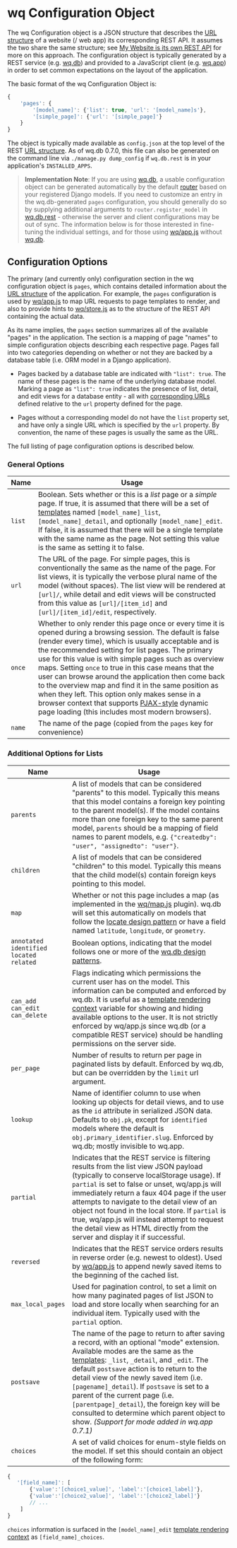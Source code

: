 wq Configuration Object
=======================

The wq Configuration object is a JSON structure that describes the [URL structure] of a website (/ web app) its corresponding REST API.  It assumes the two share the same structure; see [My Website is its own REST API] for more on this approach.  The configuration object is typically generated by a REST service (e.g. [wq.db]) and provided to a JavaScript client (e.g. [wq.app]) in order to set common expectations on the layout of the application.

The basic format of the wq Configuration Object is:

```javascript
{
    'pages': {
        '[model_name]': {'list': true, 'url': '[model_name]s'},
        '[simple_page]': {'url': '[simple_page]'}
    }
}
```

The object is typically made available as `config.json` at the top level of the REST [URL structure].  As of wq.db 0.7.0, this file can also be generated on the command line via `./manage.py dump_config` if `wq.db.rest` is in your application's `INSTALLED_APPS`.

> **Implementation Note**: If you are using [wq.db], a usable configuration object can be generated automatically by the default [router] based on your registered Django models.  If you need to customize an entry in the wq.db-generated `pages` configuration, you should generally do so by supplying additional arguments to  `router.register_model` in [wq.db.rest] - otherwise the server and client configurations may be out of sync.  The information below is for those interested in fine-tuning the individual settings, and for those using [wq/app.js] without [wq.db].

## Configuration Options
The primary (and currently only) configuration section in the wq configuration object is `pages`, which contains detailed information about the [URL structure] of the application.  For example, the `pages` configuration is used by [wq/app.js] to map URL requests to page templates to render, and also to provide hints to [wq/store.js] as to the structure of the REST API containing the actual data.

As its name implies, the `pages` section summarizes all of the available "pages" in the application.  The section is a mapping of page "names" to simple configuration objects describing each respective page.  Pages fall into two categories depending on whether or not they are backed by a database table (i.e. ORM model in a Django application).

 * Pages backed by a database table are indicated with `"list": true`.  The name of these pages is the name of the underlying database model.  Marking a page as `"list": true` indicates the presence of list, detail, and edit views for a database entity - all with [corresponding URLs] defined relative to the `url` property defined for the page.

 * Pages without a corresponding model do not have the `list` property set, and have only a single URL which is specified by the `url` property.  By convention, the name of these pages is usually the same as the URL.

The full listing of page configuration options is described below.

### General Options

 Name | Usage
------|-------
`list` | Boolean.  Sets whether or this is a *list* page or a *simple* page.  If true, it is assumed that there will be a set of [templates] named `[model_name]_list`, `[model_name]_detail`, and optionally `[model_name]_edit`.  If false, it is assumed that there will be a single template with the same name as the page.  Not setting this value is the same as setting it to false.
`url` | The URL of the page.  For simple pages, this is conventionally the same as the name of the page.  For list views, it is typically the verbose plural name of the model (without spaces).  The list view will be rendered at `[url]/`, while detail and edit views will be constructed from this value as `[url]/[item_id]` and `[url]/[item_id]/edit`, respectively.
`once` | Whether to only render this page once or every time it is opened during a browsing session.  The default is false (render every time), which is usually acceptable and is the recommended setting for list pages.  The primary use for this value is with simple pages such as overview maps. Setting `once` to true in this case means that the user can browse around the application then come back to the overview map and find it in the same position as when they left. This option only makes sense in a browser context that supports [PJAX-style] dynamic page loading (this includes most modern browsers).
`name` | The name of the page (copied from the `pages` key for convenience)

### Additional Options for Lists

 Name | Usage
------|-------
`parents` | A list of models that can be considered "parents" to this model.  Typically this means that this model contains a foreign key pointing to the parent model(s).  If the model contains more than one foreign key to the same parent model, `parents` should be a mapping of field names to parent models, e.g. `{"createdby": "user", "assignedto": "user"}`.
`children` | A list of models that can be considered "children" to this model.  Typically this means that the child model(s) contain foreign keys pointing to this model.
`map` | Whether or not this page includes a map (as implemented in the [wq/map.js] plugin).  wq.db will set this automatically on models that follow the [locate design pattern] or have a field named `latitude`, `longitude`, or `geometry`.  
`annotated`<br>`identified`<br>`located`<br>`related` | Boolean options, indicating that the model follows one or more of the [wq.db design patterns].
`can_add`<br>`can_edit`<br>`can_delete` | Flags indicating which permissions the current user has on the model.  This information can be computed and enforced by wq.db.  It is useful as a [template rendering context] variable for showing and hiding available options to the user.  It is not strictly enforced by wq/app.js since wq.db (or a compatible REST service) should be handling permissions on the server side.
`per_page` | Number of results to return per page in paginated lists by default.  Enforced by wq.db, but can be overridden by the `limit` url argument.
`lookup` | Name of identifier column to use when looking up objects for detail views, and to use as the `id` attribute in serialized JSON data.  Defaults to `obj.pk`, except for `identified` models where the default is `obj.primary_identifier.slug`.  Enforced by wq.db; mostly invisible to wq.app.
`partial` | Indicates that the REST service is filtering results from the list view JSON payload (typically to conserve localStorage usage).  If `partial` is set to false or unset, wq/app.js will immediately return a faux 404 page if the user attempts to navigate to the detail view of an object not found in the local store.  If `partial` is true, wq/app.js will instead attempt to request the detail view as HTML directly from the server and display it if successful.
`reversed` | Indicates that the REST service orders results in reverse order (e.g. newest to oldest).  Used by [wq/app.js] to append newly saved items to the beginning of the cached list.
`max_local_pages` | Used for pagination control, to set a limit on how many paginated pages of list JSON to load and store locally when searching for an individual item.  Typically used with the `partial` option.
`postsave` | The name of the page to return to after saving a record, with an optional "mode" extension.  Available modes are the same as the [templates]: `_list`, `_detail`, and `_edit`.  The default `postsave` action is to return to the detail view of the newly saved item (i.e. `[pagename]_detail`).  If `postsave` is set to a parent of the current page (i.e. `[parentpage]_detail`), the foreign key will be consulted to determine which parent object to show.  *(Support for mode added in wq.app 0.7.1)*
`choices` | A set of valid choices for enum-style fields on the model.  If set this should contain an object of the following form:
```javascript
{
   '[field_name]': [
       {'value':'[choice1_value]', 'label':'[choice1_label]'},
       {'value':'[choice2_value]', 'label':'[choice2_label]'}
       // ...
    ]
}
```
`choices` information is surfaced in the `[model_name]_edit` [template rendering context] as `[field_name]_choices`.

[My Website is its own REST API]: https://wq.io/docs/website-rest-api
[router]: https://wq.io/docs/router
[wq/app.js]: https://wq.io/docs/app-js
[wq/store.js]: https://wq.io/docs/store-js
[corresponding URLs]: https://wq.io/docs/url-structure
[URL structure]: https://wq.io/docs/url-structure
[wq.db]: https://wq.io/wq.db
[wq.app]: https://wq.io/wq.app
[wq.db.rest]: https://wq.io/docs/about-rest
[templates]: https://wq.io/docs/templates
[PJAX-style]: https://wq.io/docs/web-app
[wq.db design patterns]: https://wq.io/docs/about-patterns
[locate design pattern]: https://wq.io/docs/locate
[template rendering context]: https://wq.io/docs/templates
[wq/map.js]: https://wq.io/docs/map-js
